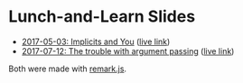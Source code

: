 # Lunch-and-Learn Slides

- [2017-05-03: Implicits and You](lunch-and-learn/2017-05-03) ([live link](https://storage.googleapis.com/hammerlab-presentations/lunch-and-learn/2017-05-03/index.html))
- [2017-07-12: The trouble with argument passing](lunch-and-learn/2017-07-12) ([live link](https://storage.googleapis.com/hammerlab-presentations/lunch-and-learn/2017-07-12/index.html))

Both were made with [remark.js](https://remarkjs.com/).
